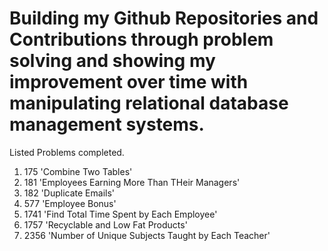 # Building my Github Repositories and Contributions through problem solving and showing my improvement over time with manipulating relational database management systems.
Listed Problems completed. 
  1. 175 'Combine Two Tables'
  2. 181 'Employees Earning More Than THeir Managers'
  3. 182 'Duplicate Emails'
  4. 577 'Employee Bonus'
  5. 1741 'Find Total Time Spent by Each Employee'
  6. 1757 'Recyclable and Low Fat Products'
  7. 2356 'Number of Unique Subjects Taught by Each Teacher'
